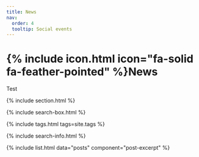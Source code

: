 ```yaml
---
title: News
nav:
  order: 4
  tooltip: Social events
---
```


# {% include icon.html icon="fa-solid fa-feather-pointed" %}News

Test

{% include section.html %}

{% include search-box.html %}

{% include tags.html tags=site.tags %}

{% include search-info.html %}

{% include list.html data="posts" component="post-excerpt" %}

